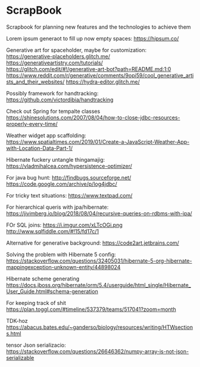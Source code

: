 # ScrapBook
Scrapbook for planning new features and the technologies to achieve them


Lorem ipsum generaot to fill up now empty spaces:
https://hipsum.co/

Generative art for spaceholder, maybe for customization:
https://generative-placeholders.glitch.me/
https://generativeartistry.com/tutorials/
https://glitch.com/edit/#!/generative-art-bot?path=README.md:1:0
https://www.reddit.com/r/generative/comments/9opi59/cool_generative_artists_and_their_websites/
https://hydra-editor.glitch.me/


Possibly framework for handtracking:
https://github.com/victordibia/handtracking

Check out Spring for tempalte classes
https://shinesolutions.com/2007/08/04/how-to-close-jdbc-resources-properly-every-time/


Weather widget app scaffolding:
https://www.spatialtimes.com/2019/01/Create-a-JavaScript-Weather-App-with-Location-Data-Part-1/


Hibernate fuckery untangle thingamajig:
https://vladmihalcea.com/hypersistence-optimizer/

For java bug hunt:
http://findbugs.sourceforge.net/
https://code.google.com/archive/p/log4jdbc/


For tricky text situations:
https://www.textpad.com/


For hierarchical queris with jpa/hibernate:
https://jivimberg.io/blog/2018/08/04/recursive-queries-on-rdbms-with-jpa/

FOr SQL joins:
https://i.imgur.com/xLTcOGi.png
http://www.sqlfiddle.com/#!15/fd17c/1

Alternative for generative background:
https://code2art.jetbrains.com/

Solving the problem with Hibernate 5 config:
https://stackoverflow.com/questions/32405031/hibernate-5-org-hibernate-mappingexception-unknown-entity/44898024

Hibernate scheme generating
https://docs.jboss.org/hibernate/orm/5.4/userguide/html_single/Hibernate_User_Guide.html#schema-generation

For keeping track of shit
https://plan.toggl.com/#timeline/537379/teams/517041?zoom=month

TDK-hoz
https://abacus.bates.edu/~ganderso/biology/resources/writing/HTWsections.html

tensor Json serializacio:
https://stackoverflow.com/questions/26646362/numpy-array-is-not-json-serializable
